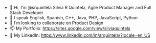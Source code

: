 - 👋 Hi, I’m @srquintela Silvia R Quintela, Agile Product Manager and Full Stack Developer
- 🌱 I speak English, Spanish, C++, Java, PHP, JavaScript, Python
- 💞️ I’m looking to collaborate on Product Design
- 📫 My Portfolio: https://sites.google.com/view/silviaquintela
- :briefcase: My LinkedIn: https://www.linkedin.com/in/srquintela/?locale=en_US
<!---
srquintela/srquintela is a ✨ special ✨ repository because its `README.md` (this file) appears on your GitHub profile.
You can click the Preview link to take a look at your changes.
--->
